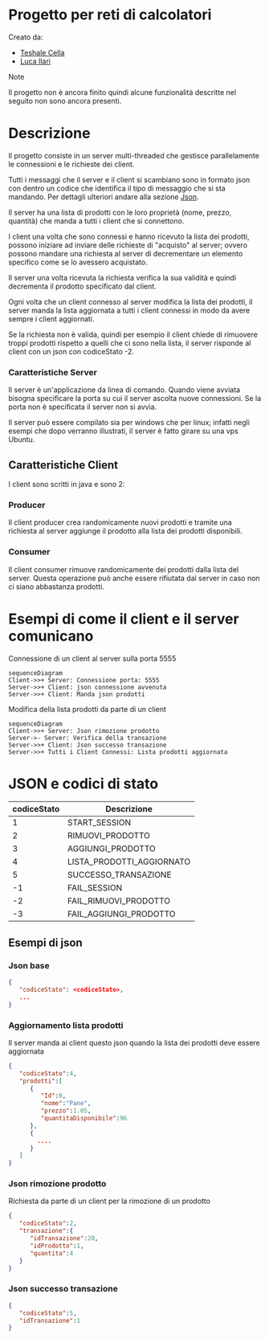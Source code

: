 # Progetto per reti di calcolatori
Creato da:
- [Teshale Cella](https://github.com/TTTT-san)
- [Luca Ilari](https://github.com/Luca-Ilari)
  
> [!NOTE]
> Il progetto non è ancora finito quindi alcune funzionalità descritte nel seguito non sono ancora presenti.
# Descrizione
Il progetto consiste in un server multi-threaded che gestisce parallelamente le connessioni e le richieste dei client.

Tutti i messaggi che il server e il client si scambiano sono in formato json con dentro un codice che identifica il tipo di messaggio che si sta mandando. Per dettagli ulteriori andare alla sezione [Json](#json-e-codici-di-stato).

Il server ha una lista di prodotti con le loro proprietà (nome, prezzo, quantità) che manda a tutti i client che si connettono.

I client una volta che sono connessi e hanno ricevuto la lista dei prodotti, possono iniziare ad inviare delle richieste  di "acquisto" al server; ovvero possono mandare una richiesta al server di decrementare un elemento specifico come se lo avessero acquistato.

Il server una volta ricevuta la richiesta verifica la sua validità e quindi decrementa il prodotto specificato dal client.

Ogni volta che un client connesso al server modifica la lista dei prodotti, il server manda la lista aggiornata a tutti i client connessi in modo da avere sempre i client aggiornati.

Se la richiesta non è valida, quindi per esempio il client chiede di rimuovere troppi prodotti rispetto a quelli che ci sono nella lista, il server risponde al client con un json con codiceStato -2.

### Caratteristiche Server
Il server è un'applicazione da linea di comando. Quando viene avviata bisogna specificare la porta su cui il server ascolta nuove connessioni.
Se la porta non è specificata il server non si avvia.

Il server può essere compilato sia per windows che per linux; infatti negli esempi che dopo verranno illustrati, il server è fatto girare su una vps Ubuntu.

## Caratteristiche Client
I client sono scritti in java e sono 2:
### Producer
Il client producer crea randomicamente nuovi prodotti e tramite una richiesta al server aggiunge il prodotto alla lista dei prodotti disponibili.
### Consumer
Il client consumer rimuove randomicamente dei prodotti dalla lista del server. Questa operazione può anche essere rifiutata dal server in caso non ci siano abbastanza prodotti.

# Esempi di come il client e il server comunicano
Connessione di un client al server sulla porta 5555
```mermaid
sequenceDiagram
Client->>+ Server: Connessione porta: 5555
Server->>+ Client: json connessione avvenuta
Server->>+ Client: Manda json prodotti
```
Modifica della lista prodotti da parte di un client
```mermaid
sequenceDiagram
Client->>+ Server: Json rimozione prodotto
Server->- Server: Verifica della transazione
Server->>+ Client: Json successo transazione
Server->>+ Tutti i Client Connessi: Lista prodotti aggiornata
```

# JSON e codici di stato
| codiceStato | Descrizione |
| ----- | ------------- |
| 1 | START_SESSION |
| 2 | RIMUOVI_PRODOTTO |
| 3 | AGGIUNGI_PRODOTTO |
| 4 | LISTA_PRODOTTI_AGGIORNATO |
| 5 | SUCCESSO_TRANSAZIONE |
| -1 | FAIL_SESSION |
| -2 | FAIL_RIMUOVI_PRODOTTO |
| -3 | FAIL_AGGIUNGI_PRODOTTO |

## Esempi di json
### Json base
```json
{
   "codiceStato": <codiceStato>,
   ...
}
```
### Aggiornamento lista prodotti
Il server manda ai client questo json quando la lista dei prodotti deve essere aggiornata
```json
{
   "codiceStato":4,
   "prodotti":[
      {
         "Id":0,
         "nome":"Pane",
         "prezzo":1.05,
         "quantitaDisponibile":96
      },
      {
        .... 
      }
   ]
}
```
### Json rimozione prodotto
Richiesta da parte di un client per la rimozione di un prodotto 
```json
{
   "codiceStato":2,
   "transazione":{
      "idTransazione":20,
      "idProdotto":1,
      "quantita":4
   }
}
```
### Json successo transazione
```json
{
   "codiceStato":5,
   "idTransazione":1
}
```
